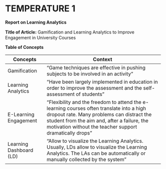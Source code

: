 # TEMPERATURE 1

**Report on Learning Analytics**

**Title of Article:** Gamiﬁcation and Learning Analytics to Improve Engagement in University Courses 

**Table of Concepts**

| Concepts | Context |
| ----------- | ---------- | 
| Gamiﬁcation | “Game techniques are effective in pushing subjects to be involved in an activity” |
| Learning Analytics | “Have been largely implemented in education in order to improve the assessment and the self-assessment of students” |
| E-Learning Engagement | “Flexibility and the freedom to attend the e-learning courses often translate into a high dropout rate.  Many problems can distract the student from the aim and, after a failure, the motivation without the teacher support dramatically drops” |
| Learning Dashboard (LD)  | “Allow to visualize the Learning Analytics.  Usually, LDs allow to visualize the Learning Analytics. The LAs can be automatically or manually collected by the system” |